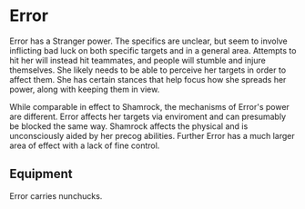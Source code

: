 # Error
Error has a Stranger power. The specifics are unclear, but seem to involve inflicting bad luck on both specific targets and in a general area. Attempts to hit her will instead hit teammates, and people will stumble and injure themselves. She likely needs to be able to perceive her targets in order to affect them. She has certain stances that help focus how she spreads her power, along with keeping them in view.

While comparable in effect to Shamrock, the mechanisms of Error's power are different. Error affects her targets via enviroment and can presumably be blocked the same way. Shamrock affects the physical and is unconsciously aided by her precog abilities. Further Error has a much larger area of effect with a lack of fine control.

## Equipment
Error carries nunchucks.
